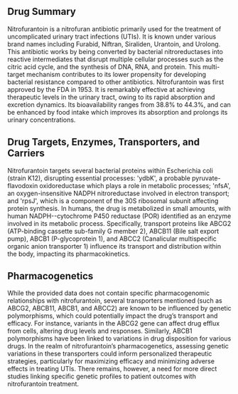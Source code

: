 ## Drug Summary
Nitrofurantoin is a nitrofuran antibiotic primarily used for the treatment of uncomplicated urinary tract infections (UTIs). It is known under various brand names including Furabid, Niftran, Siraliden, Urantoin, and Urolong. This antibiotic works by being converted by bacterial nitroreductases into reactive intermediates that disrupt multiple cellular processes such as the citric acid cycle, and the synthesis of DNA, RNA, and protein. This multi-target mechanism contributes to its lower propensity for developing bacterial resistance compared to other antibiotics. Nitrofurantoin was first approved by the FDA in 1953. It is remarkably effective at achieving therapeutic levels in the urinary tract, owing to its rapid absorption and excretion dynamics. Its bioavailability ranges from 38.8% to 44.3%, and can be enhanced by food intake which improves its absorption and prolongs its urinary concentrations.

## Drug Targets, Enzymes, Transporters, and Carriers
Nitrofurantoin targets several bacterial proteins within Escherichia coli (strain K12), disrupting essential processes: 'ydbK', a probable pyruvate-flavodoxin oxidoreductase which plays a role in metabolic processes; 'nfsA', an oxygen-insensitive NADPH nitroreductase involved in electron transport; and 'rpsJ', which is a component of the 30S ribosomal subunit affecting protein synthesis. In humans, the drug is metabolized in small amounts, with human NADPH--cytochrome P450 reductase (POR) identified as an enzyme involved in its metabolic process. Specifically, transport proteins like ABCG2 (ATP-binding cassette sub-family G member 2), ABCB11 (Bile salt export pump), ABCB1 (P-glycoprotein 1), and ABCC2 (Canalicular multispecific organic anion transporter 1) influence its transport and distribution within the body, impacting its pharmacokinetics.

## Pharmacogenetics
While the provided data does not contain specific pharmacogenomic relationships with nitrofurantoin, several transporters mentioned (such as ABCG2, ABCB11, ABCB1, and ABCC2) are known to be influenced by genetic polymorphisms, which could potentially impact the drug’s transport and efficacy. For instance, variants in the ABCG2 gene can affect drug efflux from cells, altering drug levels and responses. Similarly, ABCB1 polymorphisms have been linked to variations in drug disposition for various drugs. In the realm of nitrofurantoin’s pharmacogenetics, assessing genetic variations in these transporters could inform personalized therapeutic strategies, particularly for maximizing efficacy and minimizing adverse effects in treating UTIs. There remains, however, a need for more direct studies linking specific genetic profiles to patient outcomes with nitrofurantoin treatment.